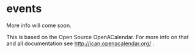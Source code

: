 events
======

More info will come soon.



This is based on the Open Source OpenACalendar. For more info on that and all documentation see http://ican.openacalendar.org/ .



